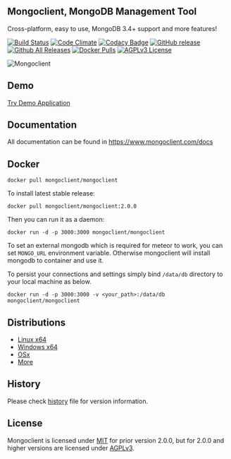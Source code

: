 ## Mongoclient, MongoDB Management Tool
Cross-platform, easy to use, MongoDB 3.4+ support and more features!

[![Build Status](https://travis-ci.org/mongoclient/mongoclient.svg?branch=master)](https://travis-ci.org/mongoclient/mongoclient)
[![Code Climate](https://codeclimate.com/github/mongoclient/mongoclient/badges/gpa.svg)](https://codeclimate.com/github/mongoclient/mongoclient)
[![Codacy Badge](https://api.codacy.com/project/badge/Grade/6a75fc4e1d3f480f811b5339202400b5)](https://www.codacy.com/app/ozdemirsercan27/mongoclient?utm_source=github.com&amp;utm_medium=referral&amp;utm_content=mongoclient/mongoclient&amp;utm_campaign=Badge_Grade)
[![GitHub release](https://img.shields.io/github/release/mongoclient/mongoclient.svg)](https://github.com/mongoclient/mongoclient)
[![Github All Releases](https://img.shields.io/github/downloads/mongoclient/mongoclient/total.svg)](https://github.com/mongoclient/mongoclient)
[![Docker Pulls](https://img.shields.io/docker/pulls/mongoclient/mongoclient.svg)](https://hub.docker.com/r/mongoclient/mongoclient/)
[![AGPLv3 License](https://img.shields.io/github/license/mongoclient/mongoclient.svg)](https://github.com/mongoclient/mongoclient/blob/master/LICENSE)

![Mongoclient](https://www.mongoclient.com/img/logo/mongoclient_logo_black.png)

## Demo
[Try Demo Application](https://www.mongoclient.com/demo)

## Documentation
All documentation can be found in https://www.mongoclient.com/docs

## Docker

```docker pull mongoclient/mongoclient```

To install latest stable release:

```docker pull mongoclient/mongoclient:2.0.0```

Then you can run it as a daemon:

```docker run -d -p 3000:3000 mongoclient/mongoclient```

To set an external mongodb which is required for meteor to work, you can set ```MONGO_URL``` environment variable. Otherwise mongoclient will install mongodb to container and use it.

To persist your connections and settings simply bind ```/data/db``` directory to your local machine as below.

```docker run -d -p 3000:3000 -v <your_path>:/data/db mongoclient/mongoclient```


## Distributions

* [Linux x64](https://github.com/mongoclient/mongoclient/releases/download/2.0.0/linux-portable-x64.zip)
* [Windows x64](https://github.com/mongoclient/mongoclient/releases/download/2.0.0/windows-portable-x64.zip)
* [OSx](https://github.com/mongoclient/mongoclient/releases/download/2.0.0/osx-portable.zip)
* [More](https://mongoclient.com/docs/start.html)


## History
Please check [history](https://github.com/mongoclient/mongoclient/blob/master/HISTORY.MD) file for version information.


## License
Mongoclient is licensed under [MIT](https://en.wikipedia.org/wiki/MIT_License) for prior version 2.0.0, but for 2.0.0 and higher versions are licensed under [AGPLv3](https://www.gnu.org/licenses/agpl-3.0.html).
